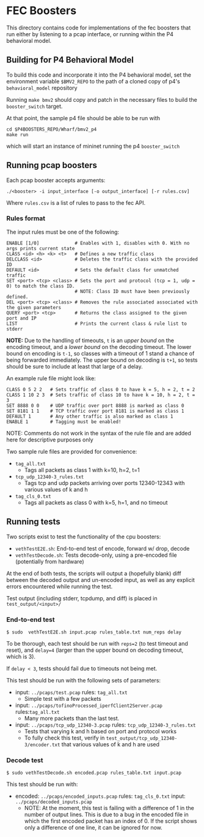 # FEC Boosters

This directory contains code for implementations of the fec boosters that run either
by listening to a pcap interface, or running within the P4 behavioral model.

## Building for P4 Behavioral Model

To build this code and incorporate it into the P4 behavioral model, set the environment variable
`$BMV2_REPO` to the path of a cloned copy of p4's `behavioral_model` repository

Running `make bmv2` should copy and patch in the necessary files to build the `booster_switch`
target.

At that point, the sample p4 file should be able to be run with
```shell
cd $P4BOOSTERS_REPO/Wharf/bmv2_p4
make run
```
which will start an instance of mininet running the p4 `booster_switch`

## Running pcap boosters

Each pcap booster accepts arguments:

```
./<booster> -i input_interface [-o output_interface] [-r rules.csv]
```
Where `rules.csv` is a list of rules to pass to the fec API.

### Rules format

The input rules must be one of the following:

```shell
ENABLE [1/0]             # Enables with 1, disables with 0. With no args prints current state
CLASS <id> <h> <k> <t>   # Defines a new traffic class
DELCLASS <id>            # Deletes the traffic class with the provided ID
DEFAULT <id>             # Sets the default class for unmatched traffic
SET <port> <tcp> <class> # Sets the port and protocol (tcp = 1, udp = 0) to match the class ID.
                         # NOTE: Class ID must have been previously defined.
DEL <port> <tcp> <class> # Removes the rule associated associated with the given parameters
QUERY <port> <tcp>       # Returns the class assigned to the given port and IP
LIST                     # Prints the current class & rule list to stderr
```
**NOTE:** Due to the handling of timeouts, `t` is an *upper bound* on the encoding timeout,
and a *lower bound* on the decoding timeout.
The lower bound on encoding is `t-1`, so classes with a timeout of 1 stand a chance of being
forwarded immediately.
The upper bound on decoding is `t+1`, so tests should be sure to include at least that
large of a delay.

An example rule file might look like:
```
CLASS 0 5 2 2   # Sets traffic of class 0 to have k = 5, h = 2, t = 2
CLASS 1 10 2 3  # Sets traffic of class 10 to have k = 10, h = 2, t = 3
SET 8888 0 0    # UDP traffic over port 8888 is marked as class 0
SET 8181 1 1    # TCP traffic over port 8181 is marked as class 1
DEFAULT 1       # Any other traffic is also marked as class 1
ENABLE 1        # Tagging must be enabled!
```
NOTE: Comments do not work in the syntax of the rule file and are added here
for descriptive purposes only

Two sample rule files are provided for convenience:
* `tag_all.txt`
  * Tags all packets as class 1 with  k=10, h=2, t=1
* `tcp_udp_12340-3_rules.txt`
  * Tags tcp and udp packets arriving over ports 12340-12343 with
various values of k and h
* `tag_cls_0.txt`
  * Tags all packets as class 0 with k=5, h=1, and no timeout

## Running tests

Two scripts exist to test the functionality of the cpu boosters:

* `vethTestE2E.sh`: End-to-end test of encode, forward w/ drop, decode
* `vethTestDecode.sh`: Tests decode-only, using a pre-encoded file (potentially from hardware)

At the end of both tests, the scripts will output a (hopefully blank) diff between
the decoded output and un-encoded input, as well as any explicit errors encountered
while running the test.

Test output (including stderr, tcpdump, and diff)  is placed in `test_output/<input>/`

### End-to-end test

```shell
$ sudo  vethTestE2E.sh input.pcap rules_table.txt num_reps delay
```

To be thorough, each test should be run with `reps=2` (to test timeout and reset),
and `delay=4` (larger than the upper bound on decoding timeout, which is 3).

If `delay < 3`, tests should fail due to timeouts not being met.

This test should be run with the following sets of parameters:

* input: `../pcaps/test.pcap` rules: `tag_all.txt`
  * Simple test with a few packets
* input: `../pcaps/tofinoProcessed_iperfClient2Server.pcap` rules:`tag_all.txt`
  * Many more packets than the last test.
* input: `../pcaps/tcp_udp_12340-3.pcap` rules: `tcp_udp_12340-3_rules.txt`
  * Tests that varying k and h based on port and protocol works
  * To fully check this test, verify in `test_output/tcp_udp_12340-3/encoder.txt`
    that various values of k and h are used

### Decode test

```shell
$ sudo vethTestDecode.sh encoded.pcap rules_table.txt input.pcap
```

This test should be run with:

* encoded: `../pcaps/encoded_inputs.pcap` rules: `tag_cls_0.txt` input: `../pcaps/decoded_inputs.pcap`
  * NOTE: At the moment, this test is failing with a difference of 1 in the number of output
    lines. This is due to a bug in the encoded file in which the first encoded packet
    has an index of 0. If the script shows only a difference of one line, it can be ignored
    for now.


